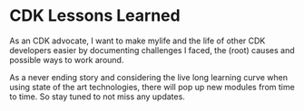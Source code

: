 # CDK Lessons Learned
As an CDK advocate, I want to make mylife and the life of other CDK developers easier by documenting challenges I faced, the (root) causes and possible ways to work around. 

As a never ending story and considering the live long learning curve when using state of the art technologies, there will pop up new modules from time to time. So stay tuned to not miss any updates.
